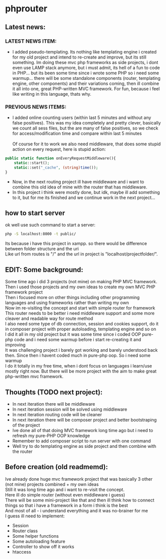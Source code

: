 # phprouter 

## Latest news:

### LATEST NEWS ITEM:
- I added pseudo-templating. Its nothing like templating engine i created for my old project and intend to re-create and improve, but its still something. Im doing these mvc php frameworks as side projects, i dont even use LAMP stack anymore, but i must admit, its hell of a fun to code in PHP... but its been some time since i wrote some PHP so i need some warmup... there will be some standalone components (router, templating engine, other components) and their variations coming, then ill combine it all into one, great PHP-written MVC framework. For fun, because i feel like writing in this language, thats why.

### PREVIOUS NEWS ITEMS:
- I added online counting users (within last 5 minutes and without any false positives). This was my idea completely and pretty clever, basically we count all sess files, but the are many of false positives, so we check for access/modification time and compare within last 5 minutes </br> </br>
Of course for it to work we also need middleware, that does some stupid action on every request, here is stupid action:
```php
public static function onEveryRequestMiddleware(){
    static::start();
    static::set("_cache", (string)time());
}
```
- Now, in the next routing project ill have middleware and i want to combine this old idea of mine with the router that has middleware. </br>
- In this project i think were mostly done, but idk, maybe ill add something to it, but for me its finished and we continue work in the next project...




## how to start server
ok well use such command to start a server:
```sh
php -S localhost:8000 -t public/
```
Its because i have this project in xampp. so there would be difference between folder structure and the uri</br>
Like url from routes is "/" and the url in project is "localhost/projectfolder/". </br>

## EDIT: Some background:
Some time ago i did 3 projects (not mine) on making PHP MVC framework. Then i used those projects and my own ideas to create my own MVC PHP framework project </br>
Then i focused more on other things including other programming languages and using frameworks rather than writing my own </br>
Now im re-visiting the concept and start with simple router for framework </br>
This router needs to be better i need middleware support and some more cleaver and readable way for route method </br>
I also need some type of db connection, session and cookies support, do it in composer project with proper autoloading, templating engine and so on </br>
I did it all in my old project but it was some time since i coded OOP pure-php code and i need some warmup before i start re-creating it and improving </br>
It was challenging project i barely got working and barely understood back then. Since then i havent coded much in pure-php oop. So i need some warmup </br>
I do it totally in my free time, when i dont focus on languages i learn/use mostly right now. But there will be more project with the aim to make great php-written mvc framework. </br>
## Thoughts (TODO next project):
- In next iteration there will be middleware
- In next iteration session will be solved using middleware
- In next iteration routing code will be cleaner
- In next iteration there will be composer project and better bootstraping of the project
- Ive done all of that doing MVC framework long time ago but i need to refresh my pure-PHP OOP knowledge
- Remember to add composer script to run server with one command
- Well try to do templating engine as side project and then combine with the router
## Before creation (old readmemd):
Ive already done huge mvc framework project that was basically 3 other (not mine) projects combined + my own ideas </br>
Still it was long time ago and i want to re-visit the concept. </br>
Here ill do simple router (without even middleware i guess) </br>
There will be some mini-project like that and then ill think how to connect things so that i have a framework in a form i think is the best </br>
And most of all - i understand everything and it was no-brainer for me </br>
I guess ill need to implement:
- Session
- Router class
- Some helper functions
- Some autoloading feature
- Controller to show off it works
- htaccess 

